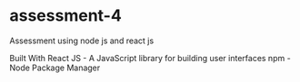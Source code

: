 # assessment-4
Assessment using node js and react js

Built With
React JS - A JavaScript library for building user interfaces
npm - Node Package Manager